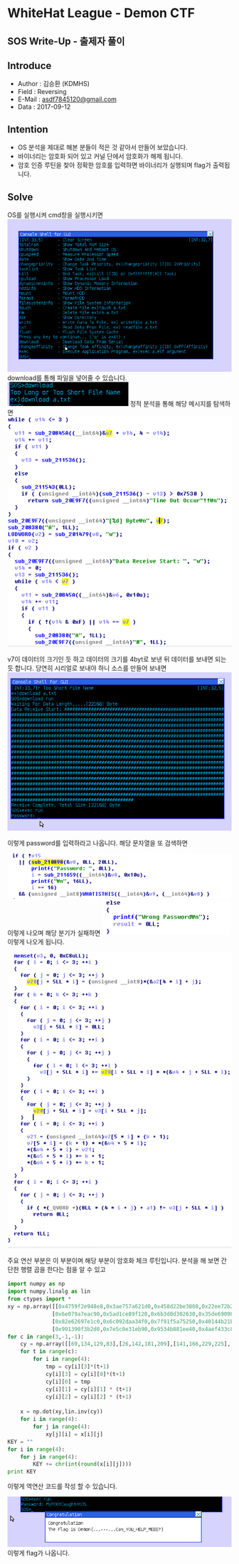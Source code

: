 # WhiteHat League - Demon CTF

## SOS Write-Up - 출제자 풀이

## Introduce

- Author : 김승환 (KDMHS)
- Field  : Reversing
- E-Mail : asdf7845120@gmail.com
- Data   : 2017-09-12

## Intention

- OS 분석을 제대로 해본 분들이 적은 것 같아서 만들어 보았습니다.
- 바이너리는 암호화 되어 있고 커널 단에서 암호화가 해제 됩니다. 
- 암호 인증 루틴을 찾아 정확한 암호를 입력하면 바이너리가 실행되며 flag가 출력됩니다.

## Solve
OS를 실행시켜 cmd창을 실행시키면
![](https://github.com/kozistr/whitehat-league-1/blob/master/image/SOS-1.png)
download를 통해 파일을 넣어줄 수 있습니다.
![](https://github.com/kozistr/whitehat-league-1/blob/master/image/SOS-2.png)
정적 분석을 통해 해당 메시지를 탐색하면
![](https://github.com/kozistr/whitehat-league-1/blob/master/image/SOS-3.png)

v7이 데이터의 크기인 듯 하고 데이터의 크기를 4byt로 보낸 뒤 데이터를 보내면 되는 듯 합니다.
당연히 시리얼로 보내야 하니 소스를 만들어 보내면
![](https://github.com/kozistr/whitehat-league-1/blob/master/image/SOS-4.png)

이렇게 password를 입력하라고 나옵니다.
해당 문자열을 또 검색하면

![](https://github.com/kozistr/whitehat-league-1/blob/master/image/SOS-5.png)
이렇게 나오며 해당 분기가 실패하면
![](https://github.com/kozistr/whitehat-league-1/blob/master/image/SOS-6.png)
이렇게 나오게 됩니다.

![](https://github.com/kozistr/whitehat-league-1/blob/master/image/SOS-7.png)

주요 연산 부분은 이 부분이며 해당 부분이 암호화 체크 루틴입니다.
분석을 해 보면 간단한 행렬 곱을 한다는 점을 알 수 있고

```python
import numpy as np
import numpy.linalg as lin
from ctypes import *
xy = np.array([[0x4759f2e948e8,0x3ae757a621d0,0x458d22be3808,0x22ee72b2f618],
              [0x6e079a7eac90,0x5ad1ce89f120,0x6b3d0d302630,0x35de690980b0],
              [0x82e62697e1c0,0x6c092daa34f0,0x7f91f5a75250,0x40144b21bbe0],
              [0x991390f3b2d0,0x7e5c0e31eb90,0x9534b881ee40,0x4aef433c8ad0]])
for c in range(3,-1,-1):
    cy = np.array([[69,134,129,83],[26,142,181,209],[141,166,229,225],[93,100,95,181]])
    for t in range(c):
        for i in range(4):
            tmp = cy[i][3]*(t+1)
            cy[i][3] = cy[i][0]*(t+1)
            cy[i][0] = tmp
            cy[i][1] = cy[i][1] * (t+1)
            cy[i][2] = cy[i][2] * (t+1)
    
    x = np.dot(xy,lin.inv(cy))
    for i in range(4):
        for j in range(4):
            xy[j][i] = x[i][j]
KEY = ""
for i in range(4):
    for j in range(4):
        KEY += chr(int(round(x[i][j])))
print KEY
```
이렇게 역연산 코드를 작성 할 수 있습니다.

![](https://github.com/kozistr/whitehat-league-1/blob/master/image/SOS-8.png)
이렇게 flag가 나옵니다.